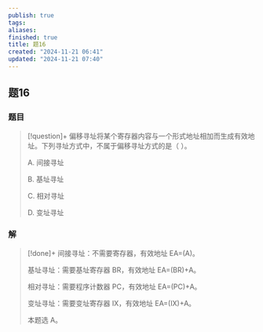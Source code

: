 ```yaml
---
publish: true
tags: 
aliases: 
finished: true
title: 题16
created: "2024-11-21 06:41"
updated: "2024-11-21 07:40"
---
```

## 题16
### 题目
> [!question]+
> 偏移寻址将某个寄存器内容与一个形式地址相加而生成有效地址。下列寻址方式中，不属于偏移寻址方式的是（ ）。
> 
> A. 间接寻址
> 
> B. 基址寻址
> 
> C. 相对寻址
> 
> D. 变址寻址
### 解
> [!done]+
> 间接寻址：不需要寄存器，有效地址 EA=(A)。
> 
> 基址寻址：需要基址寄存器 BR，有效地址 EA=(BR)+A。
> 
> 相对寻址：需要程序计数器 PC，有效地址 EA=(PC)+A。
> 
> 变址寻址：需要变址寄存器 IX，有效地址 EA=(IX)+A。
> 
> 本题选 A。